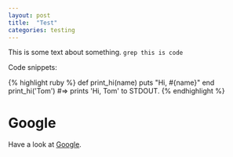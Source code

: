 ```yaml
---
layout: post
title:  "Test"
categories: testing
---
```

This is some text about something.
`grep this is code`

Code snippets:

{% highlight ruby %}
def print_hi(name)
  puts "Hi, #{name}"
end
print_hi('Tom')
#=> prints 'Hi, Tom' to STDOUT.
{% endhighlight %}

# Google

Have a look at [Google].

[Google]: https://www.google.com
